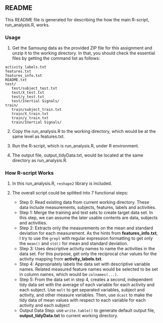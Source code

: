 ## README ##

This README file is generated for describing the how the main R-script, run_analysis.R, works.

### Usage ###
1. Get the Samsung data as the provided ZIP file for this assignment and unzip it to the working directory.  In that, you should check the essential files by getting the command list as follows:

<pre><code>activity_labels.txt
features.txt
features_info.txt
README.txt
test/
   test/subject_test.txt
   test/X_test.txt
   test/y_test.txt
   test/Inertial Signals/
train/
   train/subject_train.txt
   train/X_train.txt
   train/y_train.txt
   train/Inertial Signals/
</code></pre>

2. Copy the run_analysis.R to the working directory, which would be at the same level as features.txt.

3. Run the R-script, which is run_analysis.R, under R environment.

4. The output file, output_tidyData.txt, would be located at the same directory as run_analysis.R.


### How R-script Works ###

1. In this run_analysis.R, `reshape2` library is included.

2. The overall script could be splitted into 7 functional steps:

	- Step 0: Read existing data from current working directory.  These data include measurements, subjects, features, labels and activities.
	- Step 1: Merge the training and test sets to create target data set.  In this step, we can assume the later usable contents are data, subjects and activities.
	- Step 2: Extracts only the measurements on the mean and standard deviation for each measurement.  As the hints from **features_info.txt**, I try to use the `grepl` with regular expression formatting to get only the `mean()` and `std()` for mean and standard deviation.
	- Step 3: Uses descriptive activity names to name the activities in the data set.  For this purpose, get only the reciprocal char values for the activity mapping from **activity_labels.txt**.
	- Step 4: Appropriately labels the data set with descriptive variable names.  Related measured feature names would be selected to be set in column names, which would be `colnames(...)`.
	- Step 5: From the data set in step 4, creates a second, independent tidy data set with the average of each variable for each activity and each subject.  Use `melt` to get separated variables, subject and activity, and other measure variables.  Then, use `dcast` to make the tidy data  of mean values with respect to each variable for each activity and each subject
	- Output Data Step: use `write.table()` to generate default output file, **output_tidyData.txt** to current working directory. 
